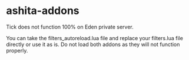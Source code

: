 # ashita-addons

Tick does not function 100% on Eden private server.

You can take the filters_autoreload.lua file and replace your filters.lua file directly or use it as is.  Do not load both addons as they will not function properly.
